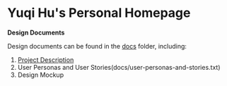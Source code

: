 # Yuqi Hu's Personal Homepage

**Design Documents**

Design documents can be found in the [docs](docs) folder, including:
1. [Project Description](docs/project-description.txt)
2. User Personas and User Stories(docs/user-personas-and-stories.txt)
3. Design Mockup
